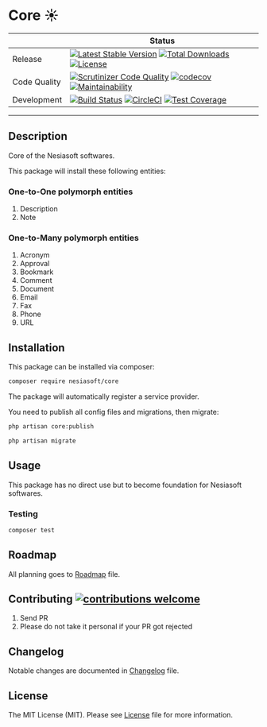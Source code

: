 # Core ☀️

|     | Status |
| --- | --- |
| Release | [![Latest Stable Version](https://poser.pugx.org/nesiasoft/core/v/stable)](https://packagist.org/packages/nesiasoft/core) [![Total Downloads](https://poser.pugx.org/nesiasoft/core/downloads)](https://packagist.org/packages/nesiasoft/core) [![License](https://poser.pugx.org/nesiasoft/core/license)](https://packagist.org/packages/nesiasoft/core) |
| Code Quality | [![Scrutinizer Code Quality](https://scrutinizer-ci.com/g/nesiasoft/core/badges/quality-score.png?b=master)](https://scrutinizer-ci.com/g/nesiasoft/core/?branch=master) [![codecov](https://codecov.io/gh/nesiasoft/core/branch/master/graph/badge.svg)](https://codecov.io/gh/nesiasoft/core) [![Maintainability](https://api.codeclimate.com/v1/badges/2d79eb5daabbf3fcc4d1/maintainability)](https://codeclimate.com/github/nesiasoft/core/maintainability) |
| Development | [![Build Status](https://travis-ci.org/nesiasoft/core.svg?branch=master)](https://travis-ci.org/nesiasoft/core) [![CircleCI](https://circleci.com/gh/nesiasoft/core.svg?style=shield)](https://circleci.com/gh/nesiasoft/core) [![Test Coverage](https://api.codeclimate.com/v1/badges/2d79eb5daabbf3fcc4d1/test_coverage)](https://codeclimate.com/github/nesiasoft/core/test_coverage) |

---

## Description

Core of the Nesiasoft softwares.

This package will install these following entities:

### One-to-One polymorph entities

1. Description
1. Note

### One-to-Many polymorph entities

1. Acronym
1. Approval
1. Bookmark
1. Comment
1. Document
1. Email
1. Fax
1. Phone
1. URL

## Installation

This package can be installed via composer:

```bash
composer require nesiasoft/core
```

The package will automatically register a service provider.

You need to publish all config files and migrations, then migrate:

```bash
php artisan core:publish

php artisan migrate
```

## Usage

This package has no direct use but to become foundation for Nesiasoft softwares.

### Testing

```bash
composer test
```

## Roadmap

All planning goes to [Roadmap](ROADMAP.md) file.

## Contributing [![contributions welcome](https://img.shields.io/badge/contributions-welcome-brightgreen.svg?style=flat)](https://github.com/nesiasoft/core/issues)

1. Send PR
1. Please do not take it personal if your PR got rejected

## Changelog

Notable changes are documented in [Changelog](CHANGELOG.md) file.

## License

The MIT License (MIT). Please see [License](LICENSE.md) file for more information.
